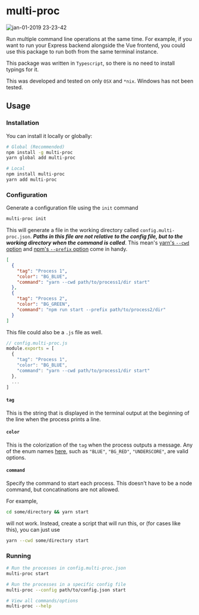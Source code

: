 # multi-proc

![jan-01-2019 23-23-42](https://user-images.githubusercontent.com/10101283/50580422-69e50280-0e1c-11e9-8ffc-6402cb05afe1.gif)

Run multiple command line operations at the same time. For example, if you want to run your Express backend alongside the Vue frontend, you could use this package to run both from the same terminal instance. 

This package was written in `Typescript`, so there is no need to install typings for it.

This was developed and tested on only `OSX` and `*nix`. Windows has not been tested.

## Usage


### Installation

You can install it locally or globally:

```bash
# Global (Recommended)
npm install -g multi-proc
yarn global add multi-proc

# Local
npm install multi-proc
yarn add multi-proc
```

### Configuration

Generate a configuration file using the `init` command

```bash 
multi-proc init
```

This will generate a file in the working directory called `config.multi-proc.json`. ___Paths in this file are not relative to the config file, but to the working directory when the command is called___. This mean's [yarn's `--cwd` option](https://github.com/intelliot/website/blob/a18297ad12b3ba3833372ffb529239a9d5953b1a/lang/en/docs/cli/install.md#yarn-install---cwd-path-) and [npm's `--prefix` option](https://stackoverflow.com/questions/36172442/how-to-npm-start-at-a-different-directory#answer-41772105) come in handy.

```json
[
  {
    "tag": "Process 1",
    "color": "BG_BLUE",
    "command": "yarn --cwd path/to/process1/dir start"
  },
  {
    "tag": "Process 2",
    "color": "BG_GREEN",
    "command": "npm run start --prefix path/to/process2/dir"
  }
]
```

This file could also be a `.js` file as well.

```js
// config.multi-proc.js
module.exports = [
  {
    "tag": "Process 1",
    "color": "BG_BLUE",
    "command": "yarn --cwd path/to/process1/dir start"
  },
  ...
]
```

#### `tag`

This is the string that is displayed in the terminal output at the beginning of the line when the process prints a line.

#### `color`
This is the colorization of the `tag` when the process outputs a message. Any of the enum names [here](https://github.com/aklinker1/multi-proc/master/src/Colors.ts#L4), such as `"BLUE"`, `"BG_RED"`, `"UNDERSCORE"`, are valid options.

#### `command`

Specify the command to start each process. This doesn't have to be a node command, but concatinations are not allowed.

For example, 

```bash
cd some/directory && yarn start
``` 

will not work. Instead, create a script that will run this, or (for cases like this), you can just use 

```bash
yarn --cwd some/directory start
```

### Running

```bash
# Run the processes in config.multi-proc.json
multi-proc start

# Run the processes in a specific config file
multi-proc --config path/to/config.json start

# View all commands/options
multi-proc --help
```
